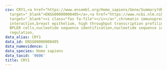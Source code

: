```yaml
---
csv: CRY1,<a href="https://www.ensembl.org/Homo_sapiens/Gene/Summary?db=core;g=ENSG00000008405"
  target="_blank">ENSG00000008405</a>,<a href="https://www.ncbi.nlm.nih.gov/pubmed/22863008"
  target="_blank"><i class="fas fa-file"></i></a>",chromatin immunoprecipitation assay,direct
  interaction,breast epithelium, high throughput transcription profiling by microarray,
  BPLER cells,nucleotide sequence identification,nucleotide sequence identification,transcriptional
  regulation,
data_alias: CRY1
data_id: ENSG00000008405
data_numevidence: 1
data_species: Homo sapiens
data_taxid: '9606'
title: CRY1
---
```

